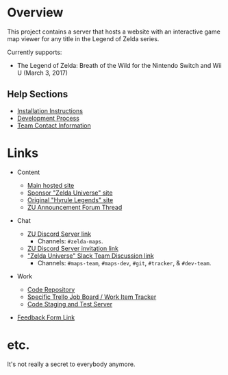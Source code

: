# Overview
  This project contains a server that hosts a website with an interactive game map viewer for any title in the Legend of Zelda series.

  Currently supports:
  - The Legend of Zelda: Breath of the Wild for the Nintendo Switch and Wii U (March 3, 2017)

## Help Sections
  - [Installation Instructions](https://github.com/Zelda-Universe/Zelda-Maps/blob/development/INSTALLATION.md)
  - [Development Process](https://github.com/Zelda-Universe/Zelda-Maps/blob/development/DEVELOPMENT.md)
  - [Team Contact Information](https://github.com/Zelda-Universe/Zelda-Maps/blob/development/CONTACT.md)

# Links
  - Content
    - [Main hosted site](http://zeldamaps.com)
    - [Sponsor "Zelda Universe" site](https://zeldauniverse.net)
    - [Original "Hyrule Legends" site](https://www.zelda.com.br/)
    - [ZU Announcement Forum Thread](https://zeldauniverse.net/forums/Thread/183322-Zelda-Maps-A-site-with-a-map/)

  - Chat
    - [ZU Discord Server link](http://discord.gg/zelda)
      - Channels: `#zelda-maps`.
    - [ZU Discord Server invitation link](https://discord.gg/GUpq8)
    - ["Zelda Universe" Slack Team Discussion link](http://zelda.slack.com/)
      - Channels: `#maps-team`, `#maps-dev`, `#git`, `#tracker`, & `#dev-team`.

  - Work
    - [Code Repository](https://github.com/Zelda-Universe/Zelda-Maps)
    - [Specific Trello Job Board / Work Item Tracker](https://trello.com/b/lYtrBKpy/maps)
    - [Code Staging and Test Server](https://stage.zeldamaps.com/)

  - [Feedback Form Link](https://docs.google.com/forms/d/e/1FAIpQLSdRzmKzPAldR71GSPm2iyhLClOSOWOLmjgVEBBUkDRq0zNNpQ/viewform?c=0&w=1)

# etc.
  It's not really a secret to everybody anymore.
